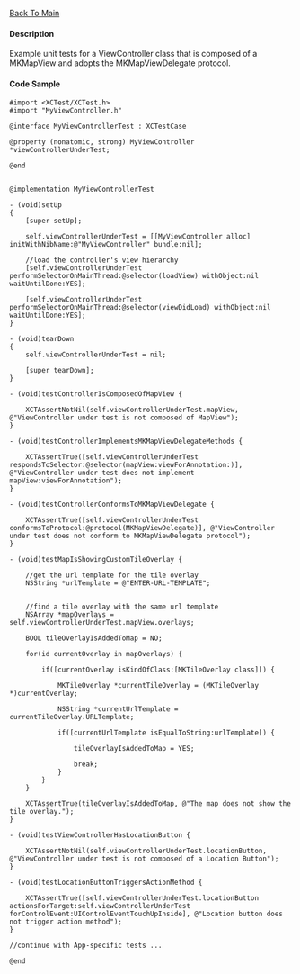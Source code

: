 [Back To Main](https://github.com/ccabanero/ios-unit-testing-patterns)

#### Description
Example unit tests for a ViewController class that is composed of a MKMapView and adopts the MKMapViewDelegate protocol.

#### Code Sample
	#import <XCTest/XCTest.h>
	#import "MyViewController.h"
	
	@interface MyViewControllerTest : XCTestCase
	
	@property (nonatomic, strong) MyViewController *viewControllerUnderTest;
	
	@end
	
	
	@implementation MyViewControllerTest
	
	- (void)setUp
	{
	    [super setUp];
	    
	    self.viewControllerUnderTest = [[MyViewController alloc] initWithNibName:@"MyViewController" bundle:nil];
	    
	    //load the controller's view hierarchy
	    [self.viewControllerUnderTest performSelectorOnMainThread:@selector(loadView) withObject:nil waitUntilDone:YES];
	    
	    [self.viewControllerUnderTest performSelectorOnMainThread:@selector(viewDidLoad) withObject:nil waitUntilDone:YES];
	}
	
	- (void)tearDown
	{
	    self.viewControllerUnderTest = nil;
	    
	    [super tearDown];
	}
	
	- (void)testControllerIsComposedOfMapView {
	    
	    XCTAssertNotNil(self.viewControllerUnderTest.mapView, @"ViewController under test is not composed of MapView");
	}
	
	- (void)testControllerImplementsMKMapViewDelegateMethods {
	    
	    XCTAssertTrue([self.viewControllerUnderTest respondsToSelector:@selector(mapView:viewForAnnotation:)], @"ViewController under test does not implement mapView:viewForAnnotation");
	}
	
	- (void)testControllerConformsToMKMapViewDelegate {
	    
	    XCTAssertTrue([self.viewControllerUnderTest conformsToProtocol:@protocol(MKMapViewDelegate)], @"ViewController under test does not conform to MKMapViewDelegate protocol");
	}
	
	- (void)testMapIsShowingCustomTileOverlay {
	    
	    //get the url template for the tile overlay
	    NSString *urlTemplate = @"ENTER-URL-TEMPLATE";
	    
	    
	    //find a tile overlay with the same url template
	    NSArray *mapOverlays = self.viewControllerUnderTest.mapView.overlays;
	    
	    BOOL tileOverlayIsAddedToMap = NO;
	    
	    for(id currentOverlay in mapOverlays) {
	        
	        if([currentOverlay isKindOfClass:[MKTileOverlay class]]) {
	            
	            MKTileOverlay *currentTileOverlay = (MKTileOverlay *)currentOverlay;
	            
	            NSString *currentUrlTemplate = currentTileOverlay.URLTemplate;
	            
	            if([currentUrlTemplate isEqualToString:urlTemplate]) {
	                
	                tileOverlayIsAddedToMap = YES;
	                
	                break;
	            }
	        }
	    }
	    
	    XCTAssertTrue(tileOverlayIsAddedToMap, @"The map does not show the tile overlay.");
	}
	
	- (void)testViewControllerHasLocationButton {
	    
	    XCTAssertNotNil(self.viewControllerUnderTest.locationButton, @"ViewController under test is not composed of a Location Button");
	}
	
	- (void)testLocationButtonTriggersActionMethod {
	    
	    XCTAssertTrue([self.viewControllerUnderTest.locationButton actionsForTarget:self.viewControllerUnderTest forControlEvent:UIControlEventTouchUpInside], @"Location button does not trigger action method");
	}
	
	//continue with App-specific tests ...
	
	@end